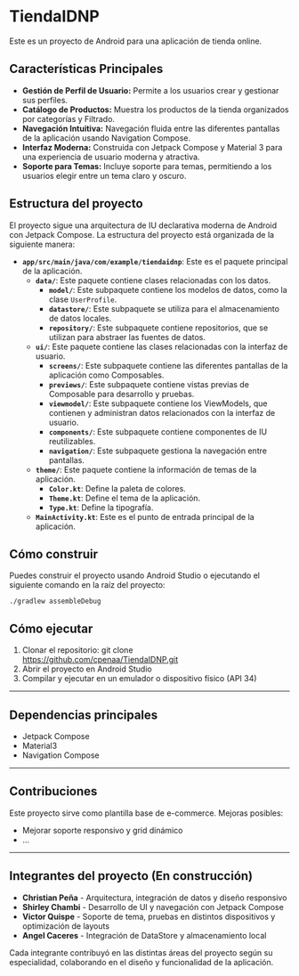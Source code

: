 # TiendaIDNP

Este es un proyecto de Android para una aplicación de tienda online.

## Características Principales

*   **Gestión de Perfil de Usuario:** Permite a los usuarios crear y gestionar sus perfiles.
*   **Catálogo de Productos:** Muestra los productos de la tienda organizados por categorías y Filtrado.
*   **Navegación Intuitiva:** Navegación fluida entre las diferentes pantallas de la aplicación usando Navigation Compose.
*   **Interfaz Moderna:** Construida con Jetpack Compose y Material 3 para una experiencia de usuario moderna y atractiva.
*   **Soporte para Temas:** Incluye soporte para temas, permitiendo a los usuarios elegir entre un tema claro y oscuro.

## Estructura del proyecto

El proyecto sigue una arquitectura de IU declarativa moderna de Android con Jetpack Compose. La estructura del proyecto está organizada de la siguiente manera:

*   **`app/src/main/java/com/example/tiendaidnp`**: Este es el paquete principal de la aplicación.
    *   **`data/`**: Este paquete contiene clases relacionadas con los datos.
        *   **`model/`**: Este subpaquete contiene los modelos de datos, como la clase `UserProfile`.
        *   **`datastore/`**: Este subpaquete se utiliza para el almacenamiento de datos locales.
        *   **`repository/`**: Este subpaquete contiene repositorios, que se utilizan para abstraer las fuentes de datos.
    *   **`ui/`**: Este paquete contiene las clases relacionadas con la interfaz de usuario.
        *   **`screens/`**: Este subpaquete contiene las diferentes pantallas de la aplicación como Composables.
        *   **`previews/`**: Este subpaquete contiene vistas previas de Composable para desarrollo y pruebas.
        *   **`viewmodel/`**: Este subpaquete contiene los ViewModels, que contienen y administran datos relacionados con la interfaz de usuario.
        *   **`components/`**: Este subpaquete contiene componentes de IU reutilizables.
        *   **`navigation/`**: Este subpaquete gestiona la navegación entre pantallas.
    *   **`theme/`**: Este paquete contiene la información de temas de la aplicación.
        *   **`Color.kt`**: Define la paleta de colores.
        *   **`Theme.kt`**: Define el tema de la aplicación.
        *   **`Type.kt`**: Define la tipografía.
    *   **`MainActivity.kt`**: Este es el punto de entrada principal de la aplicación.

## Cómo construir

Puedes construir el proyecto usando Android Studio o ejecutando el siguiente comando en la raíz del proyecto:

```
./gradlew assembleDebug
```

## Cómo ejecutar

1. Clonar el repositorio:
   git clone https://github.com/cpenaa/TiendaIDNP.git
2. Abrir el proyecto en Android Studio
3. Compilar y ejecutar en un emulador o dispositivo físico (API 34)

---

## Dependencias principales

- Jetpack Compose
- Material3
- Navigation Compose

---

## Contribuciones

Este proyecto sirve como plantilla base de e-commerce. Mejoras posibles:
- Mejorar soporte responsivo y grid dinámico
- ...

---

## Integrantes del proyecto (En construcción)

- **Christian Peña** - Arquitectura, integración de datos y diseño responsivo
- **Shirley Chambi** - Desarrollo de UI y navegación con Jetpack Compose
- **Victor Quispe** - Soporte de tema, pruebas en distintos dispositivos y optimización de layouts
- **Angel Caceres** - Integración de DataStore y almacenamiento local

Cada integrante contribuyó en las distintas áreas del proyecto según su especialidad, colaborando en el diseño y funcionalidad de la aplicación.